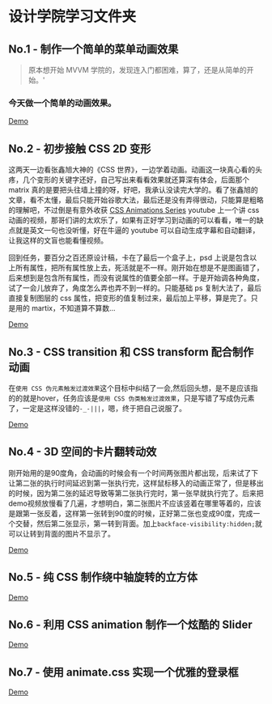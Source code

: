 # 设计学院学习文件夹

## No.1 - 制作一个简单的菜单动画效果

> 原本想开始 MVVM 学院的，发现连入门都困难，算了，还是从简单的开始。'

### 今天做一个简单的动画效果。

[Demo](code/NO01/index.html)

## No.2 - 初步接触 CSS 2D 变形

这两天一边看张鑫旭大神的《CSS 世界》，一边学着动画。动画这一块真心看的头疼，几个变形的关键字还好，自己写出来看看效果就还算深有体会，后面那个 matrix 真的是要把头往墙上撞的呀，好吧，我承认没读完大学的。看了张鑫旭的文章，看不太懂，最后只能开始谷歌大法，最后还是没有弄得很动，只能算是粗略的理解吧，不过倒是有意外收获
[CSS Animations Series](https://www.youtube.com/playlist?list=PLqGj3iMvMa4LvJ8VctoXnPI0dtE40wfid)
youtube 上一个讲 css 动画的视频，那哥们讲的太欢乐了，如果有正好学习到动画的可以看看，唯一的缺点就是英文一句也没听懂，好在牛逼的 youtube 可以自动生成字幕和自动翻译，让我这样的文盲也能看懂视频。

回到任务，要百分之百还原设计稿，卡在了最后一个盒子上，psd 上说是包含以上所有属性，把所有属性放上去，死活就是不一样。刚开始在想是不是图画错了，后来想到是包含所有属性，而没有说属性的值要全部一样。于是开始调各种角度，试了一会儿放弃了，角度怎么弄也弄不到一样的。只能基础 ps 复制大法了，最后直接复制图层的 css 属性，把变形的值复制过来，最后加上平移，算是完了。只是用的 martix，不知道算不算数...

[Demo](code/NO02/index.html)

## No.3 - CSS transition 和 CSS transform 配合制作动画

在`使用 CSS 伪元素触发过渡效果`这个目标中纠结了一会,然后回头想，是不是应该指的的就是hover，任务应该是`使用 CSS 伪类触发过渡效果`，只是写错了写成伪元素了，一定是这样没错的`-_-|||`，嗯，终于把自己说服了。

[Demo](code/NO03/index.html)

## No.4 - 3D 空间的卡片翻转动效

刚开始用的是90度角，会动画的时候会有一个时间两张图片都出现，后来试了下让第二张的执行时间延迟到第一张执行完，这样鼠标移入的动画正常了，但是移出的时候，因为第二张的延迟导致等第二张执行完时，第一张早就执行完了。后来把demo视频放慢看了几遍，才想明白，第二张图片不应该竖着在哪里等着的，应该是跟第一张反着，这样第一张转到90度的时候，正好第二张也变成90度，完成一个交替，然后第二张显示，第一转到背面。加上`backface-visibility:hidden;`就可以让转到背面的图片不显示了。

[Demo](code/NO04/index.html)

## No.5 - 纯 CSS 制作绕中轴旋转的立方体

[Demo](code/NO05/index.html)

## No.6 - 利用 CSS animation 制作一个炫酷的 Slider

[Demo](code/NO06/index.html)

## No.7 - 使用 animate.css 实现一个优雅的登录框

[Demo](code/NO07/index.html)